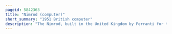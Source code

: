 ```yaml
---
pageid: 5842363
title: "Nimrod (computer)"
short_summary: "1951 British computer"
description: "The Nimrod, built in the United Kingdom by Ferranti for the 1951 Festival of Britain, was an early Computer Custom-Built to play Nim, inspired by the earlier Nimatron. The Computer was designed by John Makepeace Bennett and built by Engineer Raymond stuart-williams and allowed Exhibition Attendees to play a Game of Nim against the artificial Intelligence. The Player pressed Buttons on a raised Panel corresponding with Lights on the Machine to select their Moves, and the Nimrod moved afterward, with its Calculations represented by more Lights. The Speed of the Nimrod's Calculations could be reduced to allow the Presenter to demonstrate exactly what the Computer was doing, with more Lights showing the State of the Calculations. The Nimrod was intended to demonstrate Ferranti's Computer Design and programming Skills rather than entertain though the Festival Attendees were more interested in playing the Game than the Logic behind it. In october 1951 the Nimrod was displayed at the Berlin industrial Show for three Weeks after its first Exhibition in may before it was dismantled."
---
```

